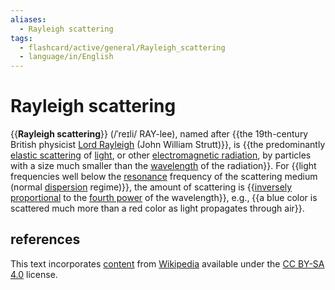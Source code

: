 ```yaml
---
aliases:
  - Rayleigh scattering
tags:
  - flashcard/active/general/Rayleigh_scattering
  - language/in/English
---
```


# Rayleigh scattering

{{__Rayleigh scattering__}} (/ˈreɪli/ RAY-lee), named after {{the 19th-century British physicist [Lord Rayleigh](John%20William%20Strutt,%203rd%20Baron%20Rayleigh.md) (John William Strutt)}}, is {{the predominantly [elastic scattering](elastic%20scattering.md) of [light](light.md), or other [electromagnetic radiation](electromagnetic%20radiation.md), by particles with a size much smaller than the [wavelength](wavelength.md) of the radiation}}. For {{light frequencies well below the [resonance](resonance.md) frequency of the scattering medium (normal [dispersion](dispersion%20relation.md) regime)}}, the amount of scattering is {{[inversely proportional](proportionality%20(mathematics)#inverse%20proportionality.md) to the [fourth power](fourth%20power.md) of the wavelength}}, e.g., {{a blue color is scattered much more than a red color as light propagates through air}}. <!--SR:!2025-03-11,187,310!2024-12-10,112,290!2025-03-07,149,250!2025-01-15,144,310!2025-01-24,124,250!2024-10-30,75,270-->

## references

This text incorporates [content](https://en.wikipedia.org/wiki/Rayleigh_scattering) from [Wikipedia](Wikipedia.md) available under the [CC BY-SA 4.0](https://creativecommons.org/licenses/by-sa/4.0/) license.
